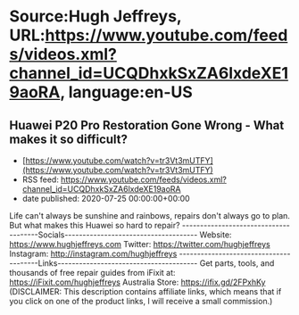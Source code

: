 # Source:Hugh Jeffreys, URL:https://www.youtube.com/feeds/videos.xml?channel_id=UCQDhxkSxZA6lxdeXE19aoRA, language:en-US

## Huawei P20 Pro Restoration Gone Wrong - What makes it so difficult?
 - [https://www.youtube.com/watch?v=tr3Vt3mUTFY](https://www.youtube.com/watch?v=tr3Vt3mUTFY)
 - RSS feed: https://www.youtube.com/feeds/videos.xml?channel_id=UCQDhxkSxZA6lxdeXE19aoRA
 - date published: 2020-07-25 00:00:00+00:00

Life can't always be sunshine and rainbows, repairs don't always go to plan. But what makes this Huawei so hard to repair?
--------------------------------------Socials-------------------------------------
Website: https://www.hughjeffreys.com 
Twitter: https://twitter.com/hughjeffreys
Instagram: http://instagram.com/hughjeffreys
---------------------------------------Links---------------------------------------
Get parts, tools, and thousands of free repair guides from iFixit at: 
    https://iFixit.com/hughjeffreys
Australia Store: https://ifix.gd/2FPxhKy
(DISCLAIMER: This description contains affiliate links, which means that if you click on one of the product links, l will receive a small commission.)

